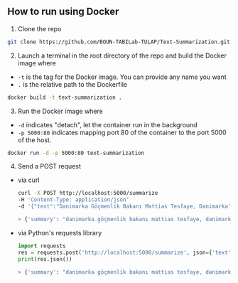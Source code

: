 ## How to run using Docker
1. Clone the repo
```bash
git clone https://github.com/BOUN-TABILab-TULAP/Text-Summarization.git
```
2. Launch a terminal in the root directory of the repo and build the Docker image where
- `-t` is the tag for the Docker image. You can provide any name you want
- `.` is the relative path to the Dockerfile 
```bash
docker build -t text-summarization .
```
3. Run the Docker image where
- `-d` indicates "detach", let the container run in the background
- `-p 5000:80` indicates mapping port 80 of the container to the port 5000 of the host.
```bash
docker run -d -p 5000:80 text-summarization
```
4. Send a POST request
- via curl
    ```bash
    curl -X POST http://localhost:5000/summarize 
   -H 'Content-Type: application/json' 
   -d '{"text":"Danimarka Göçmenlik Bakanı Mattias Tesfaye, Danimarka'\''nın göçmenlerin transferi konusunda Ruanda ile görüştüğünü açıkladı. Tesfaye, Danimarka'\''daki sığınmacıları Doğu Afrika ülkesi Ruanda'\''ya transfer etmek için yeni bir mekanizma kurma konusunda temaslarda bulunduklarını belirtti. Ruanda ile henüz bir anlaşma yapılmadığını söyleyen Tesfaye, parlamentodaki göçmenlik sözcüleriyle gelecek hafta bir toplantı yapılacağını duyurdu. Danimarka, geçen yıl topraklarına gelen sığınmacıları farklı bir ülkedeki sığınma merkezine taşınmasına izin veren bir yasa çıkarmıştı, Tunus ve Etiyopya gibi ülkelere potansiyel bir sığınma anlaşması için başvurularda bulunmuş ancak bir aşama kaydedilememişti. İngiltere geçen hafta, Ruanda ile insan kaçakçılığı ağlarını kırmayı ve göçmen akışını durdurmayı amaçlayan yeni bir anlaşma imzalamıştı. Anlaşma kapsamında İngiltere, ülkesine kaçak yollarla gelen binlerce sığınmacıyı Ruanda'\''ya yerleştirmeyi planladığını duyurmuştu."}'

   > {'summary': "danimarka göçmenlik bakanı mattias tesfaye, danimarka'daki sığınmacıları doğu afrika ülkesi ruanda'ya transfer etmek için yeni bir mekanizma kurma konusunda görüştüğünü açıkladı."}
    ```
- via Python's requests library
    ```python
    import requests
    res = requests.post('http://localhost:5000/summarize', json={'text':"Danimarka Göçmenlik Bakanı Mattias Tesfaye, Danimarka'nın göçmenlerin transferi konusunda Ruanda ile görüştüğünü açıkladı. Tesfaye, Danimarka'daki sığınmacıları Doğu Afrika ülkesi Ruanda'ya transfer etmek için yeni bir mekanizma kurma konusunda temaslarda bulunduklarını belirtti. Ruanda ile henüz bir anlaşma yapılmadığını söyleyen Tesfaye, parlamentodaki göçmenlik sözcüleriyle gelecek hafta bir toplantı yapılacağını duyurdu. Danimarka, geçen yıl topraklarına gelen sığınmacıları farklı bir ülkedeki sığınma merkezine taşınmasına izin veren bir yasa çıkarmıştı, Tunus ve Etiyopya gibi ülkelere potansiyel bir sığınma anlaşması için başvurularda bulunmuş ancak bir aşama kaydedilememişti. İngiltere geçen hafta, Ruanda ile insan kaçakçılığı ağlarını kırmayı ve göçmen akışını durdurmayı amaçlayan yeni bir anlaşma imzalamıştı. Anlaşma kapsamında İngiltere, ülkesine kaçak yollarla gelen binlerce sığınmacıyı Ruanda'ya yerleştirmeyi planladığını duyurmuştu."})
    print(res.json())

    > {'summary': "danimarka göçmenlik bakanı mattias tesfaye, danimarka'daki sığınmacıları doğu afrika ülkesi ruanda'ya transfer etmek için yeni bir mekanizma kurma konusunda görüştüğünü açıkladı."}
    ```